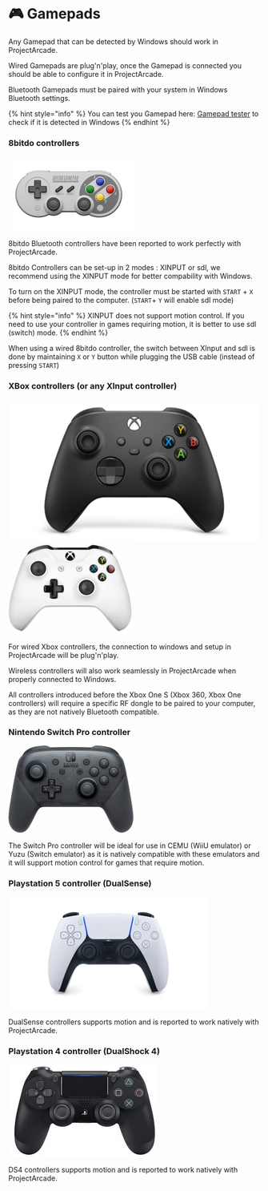 # 🎮 Gamepads

Any Gamepad that can be detected by Windows should work in ProjectArcade.

Wired Gamepads are plug'n'play, once the Gamepad is connected you should be able to configure it in ProjectArcade.

Bluetooth Gamepads must be paired with your system in Windows Bluetooth settings.

{% hint style="info" %}
You can test you Gamepad here: [Gamepad tester](https://gamepad-tester.com/) to check if it is detected in Windows
{% endhint %}

### 8bitdo controllers <a href="#bitdo_controllers" id="bitdo_controllers"></a>

![](<../../.gitbook/assets/image (5) (2) (1).png>)

8bitdo Bluetooth controllers have been reported to work perfectly with ProjectArcade.

8bitdo Controllers can be set-up in 2 modes : XINPUT or sdl, we recommend using the XINPUT mode for better compability with Windows.

To turn on the XINPUT mode, the controller must be started with `START` + `X` before being paired to the computer. (`START`+ `Y` will enable sdl mode)

{% hint style="info" %}
XINPUT does not support motion control. If you need to use your controller in games requiring motion, it is better to use sdl (switch) mode.
{% endhint %}

When using a wired 8bitdo controller, the switch between XInput and sdl is done by maintaining `X` or `Y` button while plugging the USB cable (instead of pressing `START`)

### XBox controllers (or any XInput controller)

![](<../../.gitbook/assets/image (4) (3).png>)![](<../../.gitbook/assets/image (4) (4).png>)

For wired Xbox controllers, the connection to windows and setup in ProjectArcade will be plug'n'play.

Wireless controllers will also work seamlessly in ProjectArcade when properly connected to Windows.

All controllers introduced before the Xbox One S (Xbox 360, Xbox One controllers) will require a specific RF dongle to be paired to your computer, as they are not natively Bluetooth compatible.

### Nintendo Switch Pro controller

![](<../../.gitbook/assets/image (2) (2).png>)

The Switch Pro controller will be ideal for use in CEMU (WiiU emulator) or Yuzu (Switch emulator) as it is natively compatible with these emulators and it will support motion control for games that require motion.

### Playstation 5 controller (DualSense)

![](<../../.gitbook/assets/image (1) (3).png>)

DualSense controllers supports motion and is reported to work natively with ProjectArcade.

### Playstation 4 controller (DualShock 4)

![](<../../.gitbook/assets/image (3).png>)

DS4 controllers supports motion and is reported to work natively with ProjectArcade.

